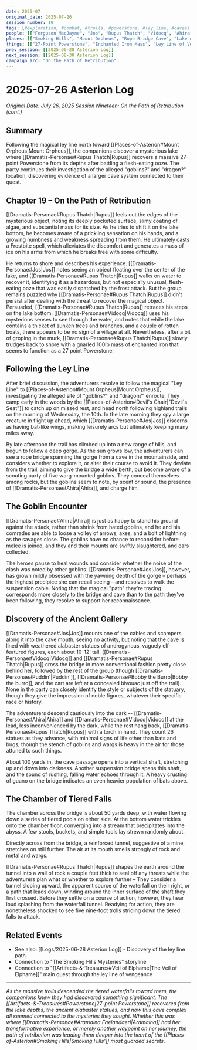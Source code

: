 ```yaml
---
date: 2025-07
original_date: 2025-07-26
session_number: 19
tags: [#exploration, #combat, #trolls, #powerstone, #ley_line, #caves]
people: [["Ferguson MacJayne", "Jos", "Rupus Thatch", "Vidocq", "Ahira", "Alvion", "Quia"]]
places: [["Smoking Hills", "Mount Orpheus", "Rope Bridge Cave", "Lake with Powerstone"]]
things: [["27-Point Powerstone", "Enchanted Iron Mass", "Ley Line of Vengeance", "Alabaster Statues"]]
prev_session: [[2025-06-28 Asterion Log]]
next_session: [[2025-08-30 Asterion Log]]
campaign_arc: "On the Path of Retribution"
---
```


# 2025-07-26 Asterion Log
*Original Date: July 26, 2025*
*Session Nineteen: On the Path of Retribution (cont.)*

## Summary
Following the magical ley line north toward [[Places-of-Asterion#Mount Orpheus|Mount Orpheus]], the companions discover a mysterious lake where [[Dramatis-Personae#Rupus Thatch|Rupus]] recovers a massive 27-point Powerstone from its depths after battling a flesh-eating ooze. The party continues their investigation of the alleged "goblins?" and "dragon?" location, discovering evidence of a larger cave system connected to their quest.

## Chapter 19 – On the Path of Retribution

[[Dramatis-Personae#Rupus Thatch|Rupus]] feels out the edges of the mysterious object, noting its deeply pocketed surface, slimy coating of algae, and substantial mass for its size. As he tries to shift it on the lake bottom, he becomes aware of a prickling sensation on his hands, and a growing numbness and weakness spreading from them. He ultimately casts a Frostbite spell, which alleviates the discomfort and generates a mass of ice on his arms from which he breaks free with some difficulty.

He returns to shore and describes his experience. [[Dramatis-Personae#Jos|Jos]] notes seeing an object floating over the center of the lake, and [[Dramatis-Personae#Rupus Thatch|Rupus]] walks on water to recover it, identifying it as a hazardous, but not especially unusual, flesh-eating ooze that was easily dispatched by the frost attack. But the group remains puzzled why [[Dramatis-Personae#Rupus Thatch|Rupus]] didn't persist after dealing with the threat to recover the magical object. Persuaded, [[Dramatis-Personae#Rupus Thatch|Rupus]] retraces his steps on the lake bottom. [[Dramatis-Personae#Vidocq|Vidocq]] uses his mysterious senses to see through the water, and notes that while the lake contains a thicket of sunken trees and branches, and a couple of rotten boats, there appears to be no sign of a village at all. Nevertheless, after a bit of groping in the murk, [[Dramatis-Personae#Rupus Thatch|Rupus]] slowly trudges back to shore with a gnarled 100lb mass of enchanted iron that seems to function as a 27 point Powerstone.

## Following the Ley Line

After brief discussion, the adventurers resolve to follow the magical "Ley Line" to [[Places-of-Asterion#Mount Orpheus|Mount Orpheus]], investigating the alleged site of "goblins?" and "dragon?" enroute. They camp early in the woods by the [[Places-of-Asterion#Devil's Chair|"Devil's Seat"]] to catch up on missed rest, and head north following highland trails on the morning of Wednesday, the 10th. In the late morning they spy a large creature in flight up ahead, which [[Dramatis-Personae#Jos|Jos]] discerns as having bat-like wings, making leisurely arcs but ultimately keeping many miles away.

By late afternoon the trail has climbed up into a new range of hills, and begun to follow a deep gorge. As the sun grows low, the adventurers can see a rope bridge spanning the gorge from a cave in the mountainside, and considers whether to explore it, or alter their course to avoid it. They deviate from the trail, aiming to give the bridge a wide berth, but become aware of a scouting party of five warg-mounted goblins. They conceal themselves among rocks, but the goblins seem to note, by scent or sound, the presence of [[Dramatis-Personae#Ahira|Ahira]], and charge him.

## The Goblin Encounter

[[Dramatis-Personae#Ahira|Ahira]] is just as happy to stand his ground against the attack, rather than shrink from hated goblins, and he and his comrades are able to loose a volley of arrows, axes, and a bolt of lightning as the savages close. The goblins have no chance to reconsider before melee is joined, and they and their mounts are swiftly slaughtered, and ears collected.

The heroes pause to heal wounds and consider whether the noise of the clash was noted by other goblins. [[Dramatis-Personae#Jos|Jos]], however, has grown mildly obsessed with the yawning depth of the gorge – perhaps the highest precipice she can recall seeing – and resolves to walk the suspension cable. Noting that the magical "path" they're tracing corresponds more closely to the bridge and cave than to the path they've been following, they resolve to support her reconnaissance.

## Discovery of the Ancient Gallery

[[Dramatis-Personae#Jos|Jos]] mounts one of the cables and scampers along it into the cave mouth, seeing no activity, but noting that the cave is lined with weathered alabaster statues of androgynous, vaguely elf-featured figures, each about 10-12' tall. [[Dramatis-Personae#Vidocq|Vidocq]] and [[Dramatis-Personae#Rupus Thatch|Rupus]] cross the bridge in more conventional fashion pretty close behind her, followed by the rest of the group (though [[Dramatis-Personae#Puddin'|Puddin']], [[Dramatis-Personae#Bobby the Burro|Bobby the burro]], and the cart are left at a concealed bivouac just off the trail). None in the party can closely identify the style or subjects of the statuary, though they give the impression of noble figures, whatever their specific race or history.

The adventurers descend cautiously into the dark -- [[Dramatis-Personae#Ahira|Ahira]] and [[Dramatis-Personae#Vidocq|Vidocq]] at the lead, less inconvenienced by the dark, while the rest hang back, [[Dramatis-Personae#Rupus Thatch|Rupus]] with a torch in hand. They count 26 statues as they advance, with minimal signs of life other than bats and bugs, though the stench of goblins and wargs is heavy in the air for those attuned to such things.

About 100 yards in, the cave passage opens into a vertical shaft, stretching up and down into darkness. Another suspension bridge spans this shaft, and the sound of rushing, falling water echoes through it. A heavy crusting of guano on the bridge indicates an even heavier population of bats above.

## The Chamber of Tiered Falls

The chamber across the bridge is about 50 yards deep, with water flowing down a series of tiered pools on either side. At the bottom water trickles onto the chamber floor, converging into a stream that precipitates into the abyss. A few stools, buckets, and simple tools lay strewn randomly about.

Directly across from the bridge, a reinforced tunnel, suggestive of a mine, stretches on still further. The air at its mouth smells strongly of rock and metal and wargs.

[[Dramatis-Personae#Rupus Thatch|Rupus]] shapes the earth around the tunnel into a wall of rock a couple feet thick to seal off any threats while the adventurers plan what or whether to explore further – They consider a tunnel sloping upward, the apparent source of the waterfall on their right, or a path that leads down, winding around the inner surface of the shaft they first crossed. Before they settle on a course of action, however, they hear loud splashing from the waterfall tunnel. Readying for action, they are nonetheless shocked to see five nine-foot trolls striding down the tiered falls to attack.

## Related Events
- See also: [[Logs/2025-06-28 Asterion Log]] - Discovery of the ley line path
- Connection to "The Smoking Hills Mysteries" storyline
- Connection to "[[Artifacts-&-Treasures#Veil of Elphame|The Veil of Elphame]]" main quest through the ley line of vengeance

---
*As the massive trolls descended the tiered waterfalls toward them, the companions knew they had discovered something significant. The [[Artifacts-&-Treasures#Powerstone|27-point Powerstone]] recovered from the lake depths, the ancient alabaster statues, and now this cave complex all seemed connected to the mysteries they sought. Whether this was where [[Dramatis-Personae#Aramaina Faelandaerl|Aramaina]] had her transformative experience, or merely another waypoint on her journey, the path of retribution was leading them deeper into the heart of the [[Places-of-Asterion#Smoking Hills|Smoking Hills']] most guarded secrets.*